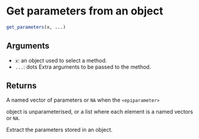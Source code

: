 # Get parameters from an object

```r
get_parameters(x, ...)
```

## Arguments

- `x`: an object used to select a method.
- `...`: dots Extra arguments to be passed to the method.

## Returns

A named vector of parameters or `NA` when the `<epiparameter>`

object is unparameterised, or a list where each element is a named vectors or `NA`.

Extract the parameters stored in an object.
